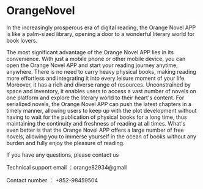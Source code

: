 # OrangeNovel

In the increasingly prosperous era of digital reading, the Orange Novel APP is like a palm-sized library, opening a door to a wonderful literary world for book lovers.

The most significant advantage of the Orange Novel APP lies in its convenience. With just a mobile phone or other mobile device, you can open the Orange Novel APP and start your reading journey anytime, anywhere. There is no need to carry heavy physical books, making reading more effortless and integrating it into every leisure moment of your life. Moreover, it has a rich and diverse range of resources. Unconstrained by space and inventory, it enables users to access a vast number of novels on one platform and explore the literary world to their heart's content. For serialized novels, the Orange Novel APP can push the latest chapters in a timely manner, allowing users to keep up with the plot development without having to wait for the publication of physical books for a long time, thus maintaining the continuity and freshness of reading at all times. What's even better is that the Orange Novel APP offers a large number of free novels, allowing you to immerse yourself in the ocean of books without any burden and fully enjoy the pleasure of reading. 

If you have any questions, please contact us

Technical support email ：orange82934@gmail

Contact number ： +852-98459504
